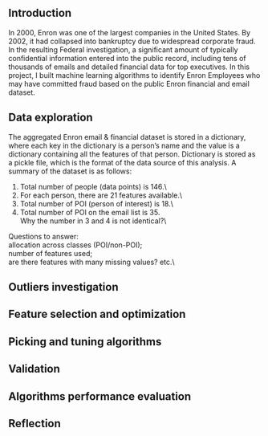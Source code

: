 ## Introduction
In 2000, Enron was one of the largest companies in the United States. By 2002,
it had collapsed into bankruptcy due to widespread corporate fraud. In the
resulting Federal investigation, a significant amount of typically confidential
 information entered into the public record, including tens of thousands of
 emails and detailed financial data for top executives.
 In this project, I built machine learning algorithms to identify Enron
 Employees who may have committed fraud based on the public Enron financial and
  email dataset.

## Data exploration
The aggregated Enron email & financial dataset is stored in a dictionary,
where each key in the dictionary is a person’s name and the value is a
dictionary containing all the features of that person. Dictionary is stored as
a pickle file, which is the format of the data source of this analysis. A
summary of the dataset is as follows:
1. Total number of people (data points) is 146.\
2. For each person, there are 21 features available.\
3. Total number of POI (person of interest) is 18.\
4. Total number of POI on the email list is 35.\
Why the number in 3 and 4 is not identical?\

Questions to answer:\
allocation across classes (POI/non-POI);\
number of features used;\
are there features with many missing values? etc.\

## Outliers investigation

## Feature selection and optimization

## Picking and tuning algorithms

## Validation

## Algorithms performance evaluation

## Reflection
